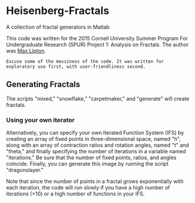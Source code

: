 # Heisenberg-Fractals
A collection of fractal generators in Matlab


This code was written for the 2015 Cornell University Summer Program For Undergraduate Research (SPUR) Project 1: Analysis on Fractals.  The author was [Max Lipton](https://www.linkedin.com/pub/max-lipton/102/695/948).

    Excuse some of the messiness of the code. It was written for exploratory use first, with user-friendliness second.

## Generating Fractals

The scripts "mixed," "snowflake," "carpetmaker," and "generate" will create fractals. 

### Using your own iterator

Alternatively, you can specify your own Iterated Function System (IFS) by creating an array of fixed points in three-dimensional space, named "h", along with an array of contraction ratios and rotation angles, named "t" and "theta," and finally specifying the number of iterations in a variable named "iterations." Be sure that the number of fixed points, ratios, and angles coincide. Finally, you can generate this image by running the script "dragonslayer."

Note that since the number of points in a fractal grows exponentially with each iteration, the code will run slowly if you have a high number of iterations (>10) or a high number of functions in your IFS.
